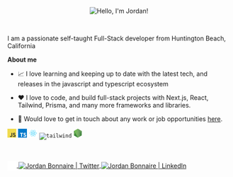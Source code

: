 <p align="center"><img width= "700" height= "200" src="https://user-images.githubusercontent.com/125697343/222550003-31053ca8-23dd-4e8c-bb6d-ae0eed02fd48.png" alt="Hello, I'm Jordan!"><a href="https://jordybdev.vercel.app/"></a></p>

<br />

I am a passionate self-taught Full-Stack developer from Huntington Beach, California

**About me**

- 📈 I love learning and keeping up to date with the latest tech, and releases in the javascript and typescript ecosystem

- ❤️ I love to code, and build full-stack projects with Next.js, React, Tailwind, Prisma, and many more frameworks and libraries.

- 💬 Would love to get in touch about any work or job opportunities [here](mailto:jbonn2002@gmail.com).

<code><img height="20" alt="javascript" src="https://raw.githubusercontent.com/github/explore/80688e429a7d4ef2fca1e82350fe8e3517d3494d/topics/javascript/javascript.png"></code>
<code><img height="20" alt="typescript" src="https://raw.githubusercontent.com/github/explore/80688e429a7d4ef2fca1e82350fe8e3517d3494d/topics/typescript/typescript.png"></code>
<code><img height="20" alt="react" src="https://raw.githubusercontent.com/github/explore/80688e429a7d4ef2fca1e82350fe8e3517d3494d/topics/react/react.png"></code>
<code><img height="20" alt="tailwind" src="https://raw.githubusercontent.com/gilbarbara/logos/main/logos/tailwindcss-icon.svg"></code>
<code><img height="20" alt="nodejs" src="https://raw.githubusercontent.com/github/explore/80688e429a7d4ef2fca1e82350fe8e3517d3494d/topics/nodejs/nodejs.png"></code>    

<br />
<br />

<a href="https://jordybdev.vercel.app/">
  <img align="center" alt="Jordan Bonnaire | Website" width="21px" fill="#ffffff" src="https://raw.githubusercontent.com/jbonn2002/jbonn2002/main/assets/internet-svgrepo-com.svg" />
</a>
<a href="https://twitter.com/jordybdev">
  <img align="center" alt="Jordan Bonnaire | Twitter" width="21px" src="https://raw.githubusercontent.com/anuraghazra/anuraghazra/master/assets/twitter.svg" />
</a>
<a href="https://www.linkedin.com/in/jordan-bonnaire/">
  <img align="center" alt="Jordan Bonnaire | LinkedIn" width="50px" height="50px" src="https://raw.githubusercontent.com/gilbarbara/logos/main/logos/linkedin.svg" />
</a>

